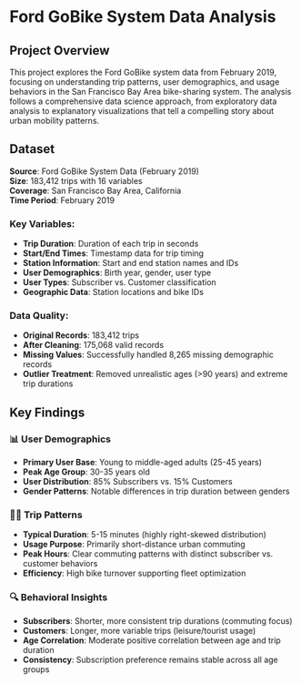 # Ford GoBike System Data Analysis

## Project Overview

This project explores the Ford GoBike system data from February 2019, focusing on understanding trip patterns, user demographics, and usage behaviors in the San Francisco Bay Area bike-sharing system. The analysis follows a comprehensive data science approach, from exploratory data analysis to explanatory visualizations that tell a compelling story about urban mobility patterns.

## Dataset

**Source**: Ford GoBike System Data (February 2019)  
**Size**: 183,412 trips with 16 variables  
**Coverage**: San Francisco Bay Area, California  
**Time Period**: February 2019

### Key Variables:
- **Trip Duration**: Duration of each trip in seconds
- **Start/End Times**: Timestamp data for trip timing
- **Station Information**: Start and end station names and IDs
- **User Demographics**: Birth year, gender, user type
- **User Types**: Subscriber vs. Customer classification
- **Geographic Data**: Station locations and bike IDs

### Data Quality:
- **Original Records**: 183,412 trips
- **After Cleaning**: 175,068 valid records
- **Missing Values**: Successfully handled 8,265 missing demographic records
- **Outlier Treatment**: Removed unrealistic ages (>90 years) and extreme trip durations

## Key Findings

### 📊 User Demographics
- **Primary User Base**: Young to middle-aged adults (25-45 years)
- **Peak Age Group**: 30-35 years old
- **User Distribution**: 85% Subscribers vs. 15% Customers
- **Gender Patterns**: Notable differences in trip duration between genders

### 🚴‍♂️ Trip Patterns
- **Typical Duration**: 5-15 minutes (highly right-skewed distribution)
- **Usage Purpose**: Primarily short-distance urban commuting
- **Peak Hours**: Clear commuting patterns with distinct subscriber vs. customer behaviors
- **Efficiency**: High bike turnover supporting fleet optimization

### 🔍 Behavioral Insights
- **Subscribers**: Shorter, more consistent trip durations (commuting focus)
- **Customers**: Longer, more variable trips (leisure/tourist usage)
- **Age Correlation**: Moderate positive correlation between age and trip duration
- **Consistency**: Subscription preference remains stable across all age groups
